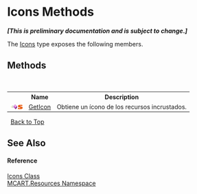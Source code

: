 # Icons Methods
 _**\[This is preliminary documentation and is subject to change.\]**_

The <a href="cf798db3-63e8-68c3-f1b2-aec4f85116f1">Icons</a> type exposes the following members.


## Methods
&nbsp;<table><tr><th></th><th>Name</th><th>Description</th></tr><tr><td>![Public method](media/pubmethod.gif "Public method")![Static member](media/static.gif "Static member")</td><td><a href="9ba933f7-7b23-977d-d3a9-9bf598363d63">GetIcon</a></td><td>
Obtiene un ícono de los recursos incrustados.</td></tr></table>&nbsp;
<a href="#icons-methods">Back to Top</a>

## See Also


#### Reference
<a href="cf798db3-63e8-68c3-f1b2-aec4f85116f1">Icons Class</a><br /><a href="041b170e-5907-685d-b002-4dcd9adea31f">MCART.Resources Namespace</a><br />